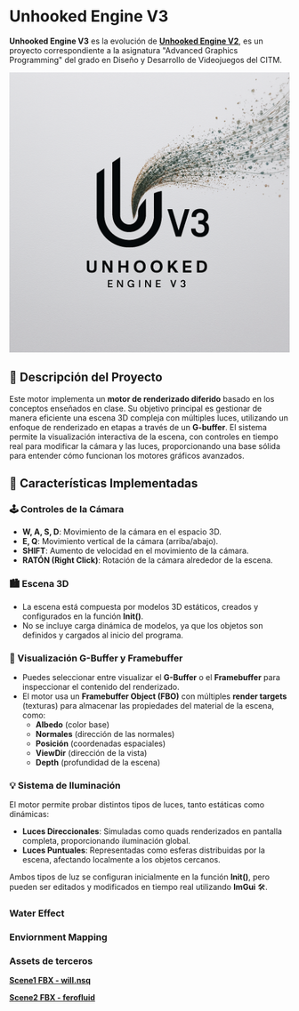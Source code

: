 # Unhooked Engine V3

**Unhooked Engine V3** es la evolución de [**Unhooked Engine V2**](https://xdavido.github.io/UnhookedEngine.v2/Github-page/index), es un proyecto correspondiente a la asignatura "Advanced Graphics Programming" del grado en Diseño y Desarrollo de Videojuegos del CITM. 

![Logo](UnhookedEngine_v3/WorkingDir/LogoImage.png)


## 🚀 Descripción del Proyecto

Este motor implementa un **motor de renderizado diferido** basado en los conceptos enseñados en clase. Su objetivo principal es gestionar de manera eficiente una escena 3D compleja con múltiples luces, utilizando un enfoque de renderizado en etapas a través de un **G-buffer**. El sistema permite la visualización interactiva de la escena, con controles en tiempo real para modificar la cámara y las luces, proporcionando una base sólida para entender cómo funcionan los motores gráficos avanzados.

## 🎯 Características Implementadas

### 🕹️ Controles de la Cámara
- **W, A, S, D**: Movimiento de la cámara en el espacio 3D.
- **E, Q**: Movimiento vertical de la cámara (arriba/abajo).
- **SHIFT**: Aumento de velocidad en el movimiento de la cámara.
- **RATÓN (Right Click)**: Rotación de la cámara alrededor de la escena.

### 🏙️ Escena 3D
- La escena está compuesta por modelos 3D estáticos, creados y configurados en la función **Init()**.
- No se incluye carga dinámica de modelos, ya que los objetos son definidos y cargados al inicio del programa.

### 🎨 Visualización G-Buffer y Framebuffer
- Puedes seleccionar entre visualizar el **G-Buffer** o el **Framebuffer** para inspeccionar el contenido del renderizado.
- El motor usa un **Framebuffer Object (FBO)** con múltiples **render targets** (texturas) para almacenar las propiedades del material de la escena, como:
  - **Albedo** (color base)
  - **Normales** (dirección de las normales)
  - **Posición** (coordenadas espaciales)
  - **ViewDir** (dirección de la vista)
  - **Depth** (profundidad de la escena)

### 💡 Sistema de Iluminación
El motor permite probar distintos tipos de luces, tanto estáticas como dinámicas:
- **Luces Direccionales**: Simuladas como quads renderizados en pantalla completa, proporcionando iluminación global.
- **Luces Puntuales**: Representadas como esferas distribuidas por la escena, afectando localmente a los objetos cercanos.

Ambos tipos de luz se configuran inicialmente en la función **Init()**, pero pueden ser editados y modificados en tiempo real utilizando **ImGui** 🛠️.

### Water Effect
### Enviornment Mapping

### Assets de terceros

 [**Scene1 FBX - will.nsq**](https://sketchfab.com/will.nsq)
 
 [**Scene2 FBX - ferofluid**](https://sketchfab.com/ferofluid)

